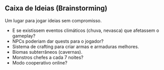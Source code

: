 ## Caixa de Ideias (Brainstorming)

Um lugar para jogar ideias sem compromisso.

- E se existissem eventos climáticos (chuva, nevasca) que afetassem o gameplay?
- NPCs poderiam dar quests para o jogador?
- Sistema de crafting para criar armas e armaduras melhores.
- Biomas subterrâneos (cavernas).
- Monstros chefes a cada 7 noites?
- Modo cooperativo online?